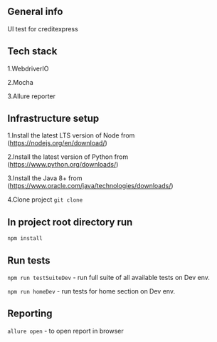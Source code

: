 ## General info
UI test for creditexpress

## Tech stack
1.WebdriverIO

2.Mocha

3.Allure reporter


## Infrastructure setup
1.Install the latest LTS version of Node from (https://nodejs.org/en/download/)

2.Install the latest version of Python from (https://www.python.org/downloads/)

3.Install the Java 8+ from (https://www.oracle.com/java/technologies/downloads/)

4.Clone project
`git clone `

## In project root directory run
`npm install`

## Run tests
`npm run testSuiteDev` - run full suite of all available tests on Dev env.

`npm run homeDev` - run tests for home section on Dev env.

## Reporting
`allure open` - to open report in browser
